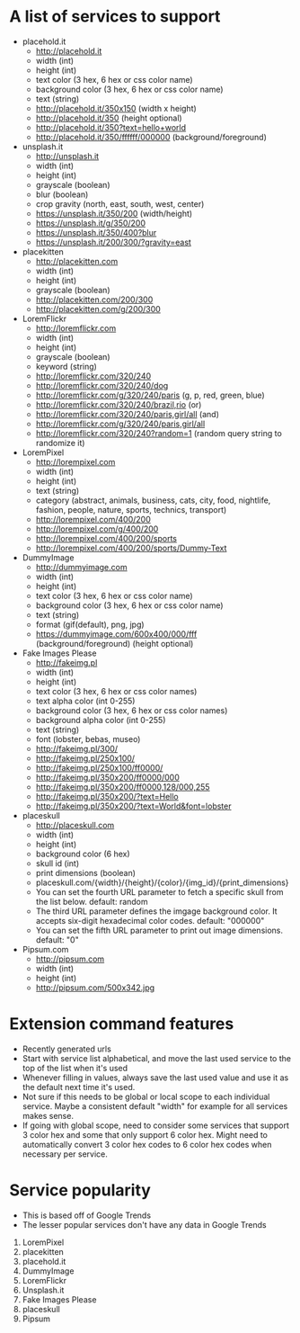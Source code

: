 # A list of services to support

- placehold.it
  - http://placehold.it
  - width (int)
  - height (int)
  - text color (3 hex, 6 hex or css color name)
  - background color (3 hex, 6 hex or css color name)
  - text (string)
  - http://placehold.it/350x150 (width x height)
  - http://placehold.it/350 (height optional)
  - http://placehold.it/350?text=hello+world
  - http://placehold.it/350/ffffff/000000 (background/foreground)
- unsplash.it
  - http://unsplash.it
  - width (int)
  - height (int)
  - grayscale (boolean)
  - blur (boolean)
  - crop gravity (north, east, south, west, center)
  - https://unsplash.it/350/200 (width/height)
  - https://unsplash.it/g/350/200
  - https://unsplash.it/350/400?blur
  - https://unsplash.it/200/300/?gravity=east
- placekitten
  - http://placekitten.com
  - width (int)
  - height (int)
  - grayscale (boolean)
  - http://placekitten.com/200/300
  - http://placekitten.com/g/200/300
- LoremFlickr
  - http://loremflickr.com
  - width (int)
  - height (int)
  - grayscale (boolean)
  - keyword (string)
  - http://loremflickr.com/320/240
  - http://loremflickr.com/320/240/dog
  - http://loremflickr.com/g/320/240/paris (g, p, red, green, blue)
  - http://loremflickr.com/320/240/brazil,rio (or)
  - http://loremflickr.com/320/240/paris,girl/all (and)
  - http://loremflickr.com/g/320/240/paris,girl/all
  - http://loremflickr.com/320/240?random=1 (random query string to randomize it)
- LoremPixel
  - http://lorempixel.com
  - width (int)
  - height (int)
  - text (string)
  - category (abstract, animals, business, cats, city, food, nightlife, fashion, people, nature, sports, technics, transport)
  - http://lorempixel.com/400/200
  - http://lorempixel.com/g/400/200
  - http://lorempixel.com/400/200/sports
  - http://lorempixel.com/400/200/sports/Dummy-Text
- DummyImage
  - http://dummyimage.com
  - width (int)
  - height (int)
  - text color (3 hex, 6 hex or css color name)
  - background color (3 hex, 6 hex or css color name)
  - text (string)
  - format (gif(default), png, jpg)
  - https://dummyimage.com/600x400/000/fff (background/foreground) (height optional)
- Fake Images Please
  - http://fakeimg.pl
  - width (int)
  - height (int)
  - text color (3 hex, 6 hex or css color names)
  - text alpha color (int 0-255)
  - background color (3 hex, 6 hex or css color names)
  - background alpha color (int 0-255)
  - text (string)
  - font (lobster, bebas, museo)
  - http://fakeimg.pl/300/
  - http://fakeimg.pl/250x100/
  - http://fakeimg.pl/250x100/ff0000/
  - http://fakeimg.pl/350x200/ff0000/000
  - http://fakeimg.pl/350x200/ff0000,128/000,255
  - http://fakeimg.pl/350x200/?text=Hello
  - http://fakeimg.pl/350x200/?text=World&font=lobster
- placeskull
  - http://placeskull.com
  - width (int)
  - height (int)
  - background color (6 hex)
  - skull id (int)
  - print dimensions (boolean)
  - placeskull.com/{width}/{height}/{color}/{img_id}/{print_dimensions}
  - You can set the fourth URL parameter to fetch a specific skull from the list below. default: random
  - The third URL parameter defines the imgage background color. It accepts six-digit hexadecimal color codes. default: "000000"
  - You can set the fifth URL parameter to print out image dimensions. default: "0"
- Pipsum.com
  - http://pipsum.com
  - width (int)
  - height (int)
  - http://pipsum.com/500x342.jpg

# Extension command features
 - Recently generated urls
 - Start with service list alphabetical, and move the last used service to the top of the list when it's used
 - Whenever filling in values, always save the last used value and use it as the default next time it's used.
  - Not sure if this needs to be global or local scope to each individual service. Maybe a consistent default "width" for example for all services makes sense.
  - If going with global scope, need to consider some services that support 3 color hex and some that only support 6 color hex. Might need to automatically convert 3 color hex codes to 6 color hex codes when necessary per service.

# Service popularity
  - This is based off of Google Trends
  - The lesser popular services don't have any data in Google Trends
  1. LoremPixel
  2. placekitten
  3. placehold.it
  4. DummyImage
  5. LoremFlickr
  6. Unsplash.it
  7. Fake Images Please
  8. placeskull
  9. Pipsum
